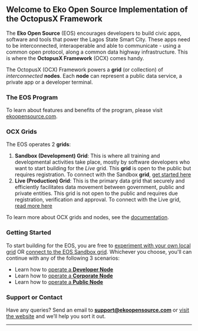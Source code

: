 ## Welcome to Eko Open Source Implementation of the OctopusX Framework
The **Eko Open Source** (EOS) encourages developers to build civic apps, software and tools that power the Lagos State Smart City. These apps need to be interconnected, interaoperable and able to communicate  - using a common open protocol, along a common data highway infrastructure. This is where the **OctopusX Framework** (OCX) comes handy.

The OctopusX (OCX) Framework powers a **grid** (or collection) of _interconnected_ **nodes**. Each **node** can represent a public data service, a private app or a developer terminal.


### The EOS Program
To learn about features and benefits of the program, please visit [ekoopensource.com](https://ekoopensource.com).


### OCX Grids
The EOS operates 2 **grids**:
1. **Sandbox (Development) Grid**: This is where all training and developmental activities take place, mostly by software developers who want to start building for the _Live_ grid. This **grid** is open to the public but requires registration. To connect with the Sandbox **grid**, [get started here](https://github.com/ekoopensource/ocx/wiki/Chapter-1e:-Sandbox-Grid)
2. **Live (Production) Grid**: This is the primary data grid that securely and efficiently facilitates data movement between government, public and private entities. This grid is not open to the public and requires due registration, verification and approval. To connect with the Live grid, [read more here](https://github.com/ekoopensource/ocx/wiki/Chapter-1f:-Live-Grid)

To learn more about OCX grids and nodes, see the [documentation](https://github.com/ekoopensource/ocx/wiki).


### Getting Started
To start building for the EOS, you are free to [experiment with your own local grid](https://github.com/ekoopensource/ocx/wiki/Chapter-1c:-Setting-Up-Grids) OR [connect to the EOS Sandbox grid](https://doc.com/). Whichever you choose, you'll can continue with any of the following 3 scenarios:
- Learn how to [operate a **Developer Node**](https://github.com/ekoopensource/ocx/wiki/Chapter-2d:-Operating-Nodes) 
- Learn how to [operate a **Corporate Node**](https://github.com/ekoopensource/ocx/wiki/Chapter-2d:-Operating-Nodes) 
- Learn how to [operate a **Public Node**](https://github.com/ekoopensource/ocx/wiki/Chapter-2d:-Operating-Nodes) 

### Support or Contact
Have any queries? Send an email to **support@ekoopensource.com** or [visit the website](https://ekoopensource.com) and we’ll help you sort it out.

***

